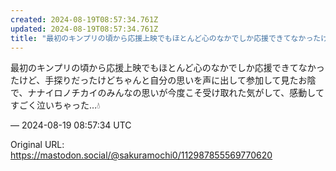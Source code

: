 ```yaml
---
created: 2024-08-19T08:57:34.761Z
updated: 2024-08-19T08:57:34.761Z
title: "最初のキンプリの頃から応援上映でもほとんど心のなかでしか応援できてなかったけど、[...]"
---
```


<p>最初のキンプリの頃から応援上映でもほとんど心のなかでしか応援できてなかったけど、手探りだったけどちゃんと自分の思いを声に出して参加して見たお陰で、ナナイロノチカイのみんなの思いが今度こそ受け取れた気がして、感動してすごく泣いちゃった…💧</p>

&mdash; 2024-08-19 08:57:34 UTC

Original URL: https://mastodon.social/@sakuramochi0/112987855569770620
